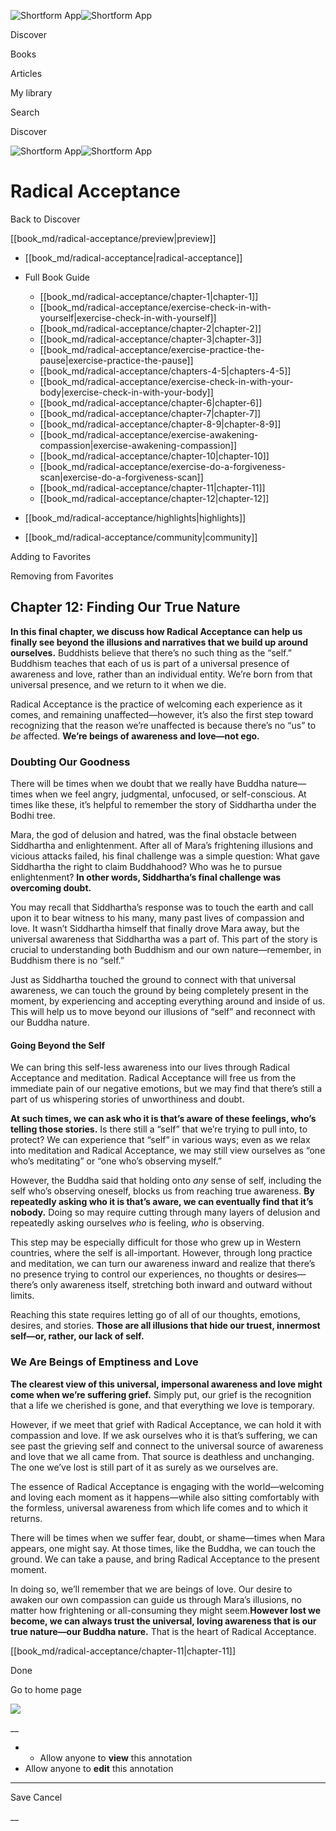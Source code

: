 ![Shortform App](/img/logo.36a2399e.svg)![Shortform App](/img/logo-dark.70c1b072.svg)

Discover

Books

Articles

My library

Search

Discover

![Shortform App](/img/logo.36a2399e.svg)![Shortform App](/img/logo-dark.70c1b072.svg)

# Radical Acceptance

Back to Discover

[[book_md/radical-acceptance/preview|preview]]

  * [[book_md/radical-acceptance|radical-acceptance]]
  * Full Book Guide

    * [[book_md/radical-acceptance/chapter-1|chapter-1]]
    * [[book_md/radical-acceptance/exercise-check-in-with-yourself|exercise-check-in-with-yourself]]
    * [[book_md/radical-acceptance/chapter-2|chapter-2]]
    * [[book_md/radical-acceptance/chapter-3|chapter-3]]
    * [[book_md/radical-acceptance/exercise-practice-the-pause|exercise-practice-the-pause]]
    * [[book_md/radical-acceptance/chapters-4-5|chapters-4-5]]
    * [[book_md/radical-acceptance/exercise-check-in-with-your-body|exercise-check-in-with-your-body]]
    * [[book_md/radical-acceptance/chapter-6|chapter-6]]
    * [[book_md/radical-acceptance/chapter-7|chapter-7]]
    * [[book_md/radical-acceptance/chapter-8-9|chapter-8-9]]
    * [[book_md/radical-acceptance/exercise-awakening-compassion|exercise-awakening-compassion]]
    * [[book_md/radical-acceptance/chapter-10|chapter-10]]
    * [[book_md/radical-acceptance/exercise-do-a-forgiveness-scan|exercise-do-a-forgiveness-scan]]
    * [[book_md/radical-acceptance/chapter-11|chapter-11]]
    * [[book_md/radical-acceptance/chapter-12|chapter-12]]
  * [[book_md/radical-acceptance/highlights|highlights]]
  * [[book_md/radical-acceptance/community|community]]



Adding to Favorites 

Removing from Favorites 

## Chapter 12: Finding Our True Nature

**In this final chapter, we discuss how Radical Acceptance can help us finally see beyond the illusions and narratives that we build up around ourselves.** Buddhists believe that there’s no such thing as the “self.” Buddhism teaches that each of us is part of a universal presence of awareness and love, rather than an individual entity. We’re born from that universal presence, and we return to it when we die.

Radical Acceptance is the practice of welcoming each experience as it comes, and remaining unaffected—however, it’s also the first step toward recognizing that the reason we’re unaffected is because there’s no “us” to _be_ affected. **We’re beings of awareness and love—not ego.**

### Doubting Our Goodness

There will be times when we doubt that we really have Buddha nature—times when we feel angry, judgmental, unfocused, or self-conscious. At times like these, it’s helpful to remember the story of Siddhartha under the Bodhi tree.

Mara, the god of delusion and hatred, was the final obstacle between Siddhartha and enlightenment. After all of Mara’s frightening illusions and vicious attacks failed, his final challenge was a simple question: What gave Siddhartha the right to claim Buddhahood? Who was he to pursue enlightenment? **In other words, Siddhartha’s final challenge was overcoming doubt.**

You may recall that Siddhartha’s response was to touch the earth and call upon it to bear witness to his many, many past lives of compassion and love. It wasn’t Siddhartha himself that finally drove Mara away, but the universal awareness that Siddhartha was a part of. This part of the story is crucial to understanding both Buddhism and our own nature—remember, in Buddhism there is no “self.”

Just as Siddhartha touched the ground to connect with that universal awareness, we can touch the ground by being completely present in the moment, by experiencing and accepting everything around and inside of us. This will help us to move beyond our illusions of “self” and reconnect with our Buddha nature.

#### Going Beyond the Self

We can bring this self-less awareness into our lives through Radical Acceptance and meditation. Radical Acceptance will free us from the immediate pain of our negative emotions, but we may find that there’s still a part of us whispering stories of unworthiness and doubt.

**At such times, we can ask who it is that’s aware of these feelings, who’s telling those stories.** Is there still a “self” that we’re trying to pull into, to protect? We can experience that “self” in various ways; even as we relax into meditation and Radical Acceptance, we may still view ourselves as “one who’s meditating” or “one who’s observing myself.”

However, the Buddha said that holding onto _any_ sense of self, including the self who’s observing oneself, blocks us from reaching true awareness. **By repeatedly asking who it is that’s aware, we can eventually find that it’s nobody.** Doing so may require cutting through many layers of delusion and repeatedly asking ourselves _who_ is feeling, _who_ is observing.

This step may be especially difficult for those who grew up in Western countries, where the self is all-important. However, through long practice and meditation, we can turn our awareness inward and realize that there’s no presence trying to control our experiences, no thoughts or desires—there’s only awareness itself, stretching both inward and outward without limits.

Reaching this state requires letting go of all of our thoughts, emotions, desires, and stories. **Those are all illusions that hide our truest, innermost self—or, rather, our lack of self.**

### We Are Beings of Emptiness and Love

**The clearest view of this universal, impersonal awareness and love might come when we’re suffering grief.** Simply put, our grief is the recognition that a life we cherished is gone, and that everything we love is temporary.

However, if we meet that grief with Radical Acceptance, we can hold it with compassion and love. If we ask ourselves who it is that’s suffering, we can see past the grieving self and connect to the universal source of awareness and love that we all came from. That source is deathless and unchanging. The one we’ve lost is still part of it as surely as we ourselves are.

The essence of Radical Acceptance is engaging with the world—welcoming and loving each moment as it happens—while also sitting comfortably with the formless, universal awareness from which life comes and to which it returns.

There will be times when we suffer fear, doubt, or shame—times when Mara appears, one might say. At those times, like the Buddha, we can touch the ground. We can take a pause, and bring Radical Acceptance to the present moment.

In doing so, we’ll remember that we are beings of love. Our desire to awaken our own compassion can guide us through Mara’s illusions, no matter how frightening or all-consuming they might seem.**However lost we become, we can always trust the universal, loving awareness that is our true nature—our Buddha nature.** That is the heart of Radical Acceptance.

[[book_md/radical-acceptance/chapter-11|chapter-11]]

Done

Go to home page 

![](https://bat.bing.com/action/0?ti=56018282&Ver=2&mid=bbd9c866-e2f4-49a1-80e7-adc601660cb8&sid=f30c5e70639211ee87d33f0876d93783&vid=f30c9700639211eeb3a75d830392c94f&vids=0&msclkid=N&pi=0&lg=en-US&sw=800&sh=600&sc=24&nwd=1&tl=Shortform%20%7C%20Book&p=https%3A%2F%2Fwww.shortform.com%2Fapp%2Fbook%2Fradical-acceptance%2Fchapter-12&r=&lt=444&evt=pageLoad&sv=1&rn=738900)

__

  *   * Allow anyone to **view** this annotation
  * Allow anyone to **edit** this annotation



* * *

Save Cancel

__



